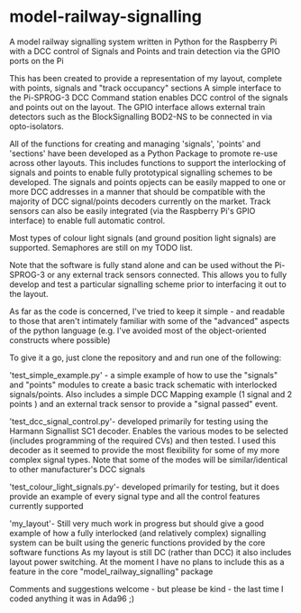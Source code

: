 # model-railway-signalling
A model railway signalling system written in Python for the Raspberry Pi with a DCC control of Signals and Points and train 
detection via the GPIO ports on the Pi

This has been created to provide a representation of my layout, complete with points, signals and "track occupancy" sections
A simple interface to the Pi-SPROG-3 DCC Command station enables DCC control of the signals and points out on the layout. 
The GPIO interface allows external train detectors such as the BlockSignalling BOD2-NS to be connected in via opto-isolators.

All of the functions for creating and managing 'signals', 'points' and 'sections' have been developed as a Python Package 
to promote re-use across other layouts. This includes functions to support the interlocking of signals and points to enable 
fully prototypical signalling schemes to be developed. The signals and points opjects can be easily mapped to one or more DCC 
addresses in a manner that should be compatible with the majority of DCC signal/points decoders currently on the market. 
Track sensors can also be easily integrated (via the Raspberry Pi's GPIO interface) to enable full automatic control.

Most types of colour light signals (and ground position light signals) are supported. Semaphores are still on my TODO list.

Note that the software is fully stand alone and can be used without the Pi-SPROG-3 or any external track sensors connected.
This allows you to fully develop and test a particular signalling scheme prior to interfacing it out to the layout.


As far as the code is concerned, I've tried to keep it simple - and readable to those that aren't intimately familiar with
some of the "advanced" aspects of the python language (e.g. I've avoided most of the object-oriented constructs where possible)

To give it a go, just clone the repository and and run one of the following:

'test_simple_example.py' - a simple example of how to use the "signals" and "points" modules to create a basic track 
                           schematic with interlocked signals/points. Also includes a simple DCC Mapping example 
                           (1 signal and 2 points ) and an external track sensor to provide a "signal passed" event.

'test_dcc_signal_control.py'- developed primarily for testing using the Harmann Signallist SC1 decoder. Enables the various
                              modes to be selected (includes programming of the required CVs) and then tested. I used this
                              decoder as it seemed to provide the most flexibility for some of my more complex signal types.
                              Note that some of the modes will be similar/identical to other manufacturer's DCC signals

'test_colour_light_signals.py'- developed primarily for testing, but it does provide an example of every signal type and all
                                the control features currently supported

'my_layout'- Still very much work in progress but should give a good example of how a fully interlocked (and relatively
              complex) signalling system can be built using the generic functions provided by the core software functions
              As my layout is still DC (rather than DCC) it also includes layout power switching. At the moment I have no
              plans to include this as a feature in the core "model_railway_signalling" package 


Comments and suggestions welcome - but please be kind - the last time I coded anything it was in Ada96 ;)
